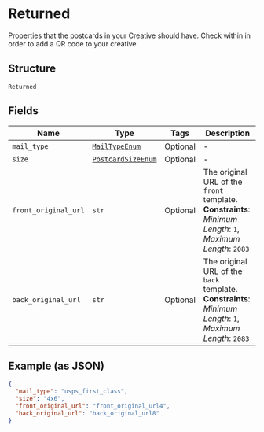 
# Returned

Properties that the postcards in your Creative should have. Check within in order to add a QR code to your creative.

## Structure

`Returned`

## Fields

| Name | Type | Tags | Description |
|  --- | --- | --- | --- |
| `mail_type` | [`MailTypeEnum`](../../doc/models/mail-type-enum.md) | Optional | - |
| `size` | [`PostcardSizeEnum`](../../doc/models/postcard-size-enum.md) | Optional | - |
| `front_original_url` | `str` | Optional | The original URL of the `front` template.<br>**Constraints**: *Minimum Length*: `1`, *Maximum Length*: `2083` |
| `back_original_url` | `str` | Optional | The original URL of the `back` template.<br>**Constraints**: *Minimum Length*: `1`, *Maximum Length*: `2083` |

## Example (as JSON)

```json
{
  "mail_type": "usps_first_class",
  "size": "4x6",
  "front_original_url": "front_original_url4",
  "back_original_url": "back_original_url8"
}
```

